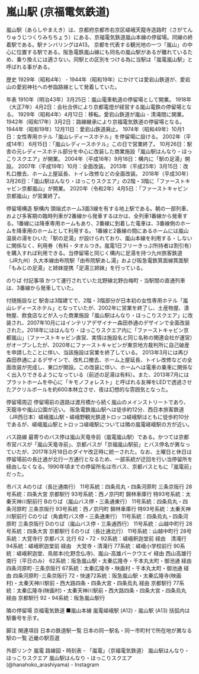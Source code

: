 # 嵐山駅 (京福電気鉄道)

嵐山駅（あらしやまえき）は、京都府京都市右京区嵯峨天龍寺造路町（さがてんりゅうじつくりみちちょう）にある、京福電気鉄道嵐山本線の停留場。同線の終着駅である。駅ナンバリングはA13。
京都を代表する観光地の一つ「嵐山」の中心に位置する駅である。阪急電鉄嵐山線にも同名の嵐山駅があるが離れているため、乗り換えには適さない。同駅との区別をつける為に当駅は「嵐電嵐山駅」と呼ばれる事がある。

歴史
1929年（昭和4年） -  1944年（昭和19年）にかけては愛宕山鉄道が、愛宕山の愛宕神社への参詣路線として発着していた。

年表
1910年（明治43年）3月25日：嵐山電車軌道の停留場として開業。
1918年（大正7年）4月2日：会社合併により京都電燈が経営する嵐山電鉄の停留場となる。
1929年（昭和4年）4月12日：移転。愛宕山鉄道が嵐山 - 清滝間に開業。
1942年（昭和17年）3月2日：路線継承により京福電気鉄道の停留場となる。
1944年（昭和19年）12月11日：愛宕山鉄道廃止。
1974年（昭和49年）10月1日：女性専用ホテル「嵐山レディースホテル」を停留場に設ける。
2002年（平成14年）
6月15日：「嵐山レディースホテル」この日で営業終了。
10月26日：駅舎の元レディースホテル部分を中心に改装した商業施設「嵐山駅はんなり・ほっこりスクエア」が開業。
2004年（平成16年）9月18日：構内に「駅の足湯」開設。
2007年（平成19年）10月：全面改装。
2013年（平成25年）3月15日：改札口撤去、ホーム上屋延長、トイレ改修などの全面改装。
2018年（平成30年）3月26日：「嵐山駅はんなり・ほっこりスクエア」の2階・3階に「ファーストキャビン京都嵐山」が開業。
2020年（令和2年）4月5日：「ファーストキャビン京都嵐山」が営業終了。

停留場構造
駅構内
頭端式ホーム3面3線を有する地上駅である。朝の一部列車、および多客期の臨時列車が2番線から発車するほかは、全列車1番線から発車する。1番線には降車専用ホームもあり、2番線に到着した電車は、3番線側のホームを降車用のホームとして利用する。
1番線と2番線の間にあるホームには嵐山温泉の湯をひいた「駅の足湯」が設けられており、嵐山本線を利用する・しないに関係なく、利用券（有料・タオルつき。嵐電1日フリーきっぷ所持者は割引有）を購入すれば利用できる。当停留場と同じく構内に足湯を持つ九州旅客鉄道（JR九州）久大本線由布院駅「由布院駅あし湯」および阪急電鉄箕面線箕面駅「もみじの足湯」と姉妹提携「足湯三姉妹」を行っている。

のりば
付記事項
かつて運行されていた北野線北野白梅町 - 当駅間の直通列車は、3番線から発車していた。

付随施設など
駅舎は3階建てで、2階・3階部分が日本初の女性専用ホテル「嵐山レディースホテル」となっていたが、2002年に営業を終了し、土産物屋、漬物屋、飲食店などが入った商業施設「嵐山駅はんなり・ほっこりスクエア」に改装され、2007年10月にはインテリアデザイナー森田恭通のデザインで全面改装された。2018年にははんなり・ほっこりスクエア内に「ファーストキャビン京都嵐山」（ファーストキャビン直営、実情は施設名と同じ名称の関連会社が運営）がオープンしたが、2020年にファーストキャビンが東京地方裁判所に自己破産を申請したことに伴い、当該施設は営業を終了している。
2013年3月には再び森田恭通によるデザインで、改札口撤去、ホーム上屋延長、トイレ改修などの全面改装が完成し、東口が開設。この改装に伴い、ホームへは電車の乗車に関係なく出入りできるようになっている（前述の足湯は有料）。また、2013年7月にはプラットホームを中心に「キモノフォレスト」と呼ばれる友禅をLEDで透過させたアクリルポールを約600本林立させ、夜は幻想的な雰囲気となった。

停留場周辺
停留場前の道路は渡月橋から続く嵐山のメインストリートであり、天龍寺や嵐山公園が近い。
阪急電鉄嵐山駅へは徒歩約12分、西日本旅客鉄道（JR西日本）嵯峨嵐山駅・嵯峨野観光鉄道トロッコ嵯峨駅はともに徒歩約10分であるが、嵯峨嵐山駅とトロッコ嵯峨駅については隣の嵐電嵯峨駅の方が近い。

バス路線
最寄りのバス停は嵐山天竜寺前（嵐電嵐山駅）である。かつては京都市営バスが「嵐山天竜寺前」、京都バスが「京福嵐山駅前」とバス停名が異なっていたが、2017年3月18日のダイヤ改正時に統一された。なお、土曜日と休日は停留場前の長辻通が北行一方通行となるため、一部系統が迂回を行い当停留所を経由しなくなる。1990年頃までの停留所名は市バス、京都バスともに「嵐電前」だった。

市バス
Aのりば（長辻通南行）
11号系統：四条烏丸・四条河原町 三条京阪行
28号系統：四条大宮 京都駅行
93号系統：西ノ京円町 錦林車庫行
特93号系統：太秦天神川駅前行
Bのりば（嵐山バス停・三条通東行）
11号系統：四条烏丸・四条河原町 三条京阪行
93号系統：西ノ京円町 錦林車庫行
特93号系統：太秦天神川駅前行
Cのりば（角倉町バス停・三条通東行）
11号系統：四条烏丸・四条河原町 三条京阪行
Dのりば（嵐山バス停・三条通西行）
11号系統：山越中町行
28号系統：四条大宮 京都駅行
Eのりば（長辻通北行）
11号系統：山越中町行
28号系統：大覚寺行
京都バス
北行
62・72・92系統：嵯峨釈迦堂前 経由　清滝行
94系統：嵯峨釈迦堂前 経由　大覚寺・清滝行
77系統：嵯峨小学校前行
90系統：嵯峨釈迦堂、鳥居本(化野念仏寺)、嵐山-高雄パークウエイ 経由 西山高雄行
南行（平日のみ）
62系統：阪急嵐山駅・太秦広隆寺・千本丸太町・御池通 経由 四条河原町･三条京阪行
67系統：太秦広隆寺・映画村・千本丸太町・御池通 経由 四条河原町･三条京阪行
72・快速72系統：阪急嵐山駅・太秦広隆寺(映画村)・太秦天神川駅前・西大路四条・四条大宮・四条烏丸 経由 京都駅行
77系統：太秦広隆寺(映画村)・太秦天神川駅前・西大路四条・四条大宮・四条烏丸 経由 京都駅行
92・94系統：阪急嵐山駅行

隣の停留場
京福電気鉄道
■嵐山本線
嵐電嵯峨駅 (A12) - 嵐山駅 (A13)
括弧内は駅番号を示す。

脚注
関連項目
日本の鉄道駅一覧
日本の同一駅名・同一市町村で所在地が異なる駅の一覧
近畿の駅百選

外部リンク
嵐電 路線図・時刻表 - 「嵐電」（京福電気鉄道）
嵐山駅はんなり・ほっこりスクエア
嵐山駅はんなり・ほっこりスクエア (@hanahoko_arashiyama) - Instagram